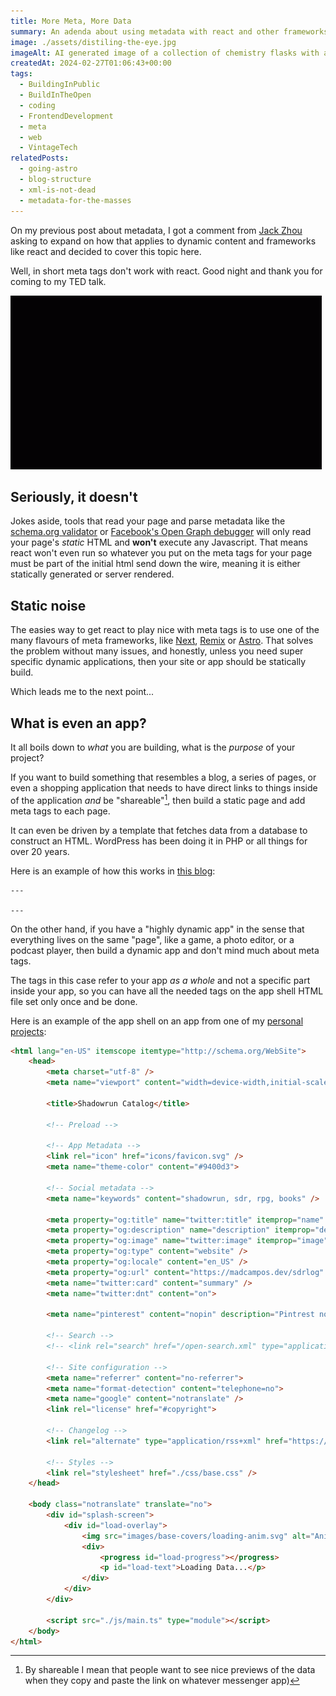 ```yaml
---
title: More Meta, More Data
summary: An adenda about using metadata with react and other frameworks.
image: ./assets/distiling-the-eye.jpg
imageAlt: AI generated image of a collection of chemistry flasks with a bubbling blue liquid inside. The flaks are connected to a computer keyboard and behind them is a large CRT monitor with the image of an eye. The eye is magnified by a round flask, making it the focal point of the image.
createdAt: 2024-02-27T01:06:43+00:00
tags:
  - BuildingInPublic
  - BuildInTheOpen
  - coding
  - FrontendDevelopment
  - meta
  - web
  - VintageTech
relatedPosts:
  - going-astro
  - blog-structure
  - xml-is-not-dead
  - metadata-for-the-masses
---
```


On my previous post about metadata, I got a comment from [Jack Zhou](https://www.linkedin.com/in/haopengzhou/) asking to expand on how that applies to dynamic content and frameworks like react and decided to cover this topic here.

Well, in short meta tags don't work with react. Good night and thank you for coming to my TED talk.

![A gif of movie credits rolling up.](./assets/roll-credits.gif)

## Seriously, it doesn't

Jokes aside, tools that read your page and parse metadata like the [schema.org validator](https://validator.schema.org/) or [Facebook's Open Graph debugger](https://developers.facebook.com/tools/debug/) will only read your page's _static_ HTML and **won't** execute any Javascript. That means react won't even run so whatever you put on the meta tags for your page must be part of the initial html send down the wire, meaning it is either statically generated or server rendered.

## Static noise

The easies way to get react to play nice with meta tags is to use one of the many flavours of meta frameworks, like [Next](https://nextjs.org/), [Remix](https://remix.run/) or [Astro](https://astro.build/). That solves the problem without many issues, and honestly, unless you need super specific dynamic applications, then your site or app should be statically build.

Which leads me to the next point...

## What is even an app?

It all boils down to _what_ you are building, what is the _purpose_ of your project?

If you want to build something that resembles a blog, a series of pages, or even a shopping application that needs to have direct links to things inside of the application _and_ be "shareable"[^1], then build a static page and add meta tags to each page.

It can even be driven by a template that fetches data from a database to construct an HTML. WordPress has been doing it in PHP or all things for over 20 years.

Here is an example of how this works in [this blog](https://github.com/madcampos/madcampos.github.io/blob/2e116b253f27944738d67ee9058e4002c9650cd3/src/components/HtmlHead.astro):

```astro
---

---
```

On the other hand, if you have a "highly dynamic app" in the sense that everything lives on the same "page", like a game, a photo editor, or a podcast player, then build a dynamic app and don't mind much about meta tags.

The tags in this case refer to your app _as a whole_ and not a specific part inside your app, so you can have all the needed tags on the app shell HTML file set only once and be done.

Here is an example of the app shell on an app from one of my [personal projects](https://github.com/madcampos/sdrlog/blob/0bea18137a4b2ebb1ae762da6e690205ba43cc9f/src/index.html#L16-L25):

```html
<html lang="en-US" itemscope itemtype="http://schema.org/WebSite">
	<head>
		<meta charset="utf-8" />
		<meta name="viewport" content="width=device-width,initial-scale=1" />

		<title>Shadowrun Catalog</title>

		<!-- Preload -->

		<!-- App Metadata -->
		<link rel="icon" href="icons/favicon.svg" />
		<meta name="theme-color" content="#9400d3">

		<!-- Social metadata -->
		<meta name="keywords" content="shadowrun, sdr, rpg, books" />

		<meta property="og:title" name="twitter:title" itemprop="name" content="Shadowrun Catalog" />
		<meta property="og:description" name="description" itemprop="description" content="An interactive list of Shadowrun published material (books, tabletop, video games, etc.). Information about the items and can be linked to local files." />
		<meta property="og:image" name="twitter:image" itemprop="image" content="icons/transparent/manifest-icon-512.png" />
		<meta property="og:type" content="website" />
		<meta property="og:locale" content="en_US" />
		<meta property="og:url" content="https://madcampos.dev/sdrlog" />
		<meta name="twitter:card" content="summary" />
		<meta name="twitter:dnt" content="on">

		<meta name="pinterest" content="nopin" description="Pintrest not allowed here!">

		<!-- Search -->
		<!-- <link rel="search" href="/open-search.xml" type="application/opensearchdescription+xml" title="Shadowrun Catalog"> -->

		<!-- Site configuration -->
		<meta name="referrer" content="no-referrer">
		<meta name="format-detection" content="telephone=no">
		<meta name="google" content="notranslate" />
		<link rel="license" href="#copyright">

		<!-- Changelog -->
		<link rel="alternate" type="application/rss+xml" href="https://sdrlog.madcampos.dev/changelog.rss" title="Changelog (Version History)">

		<!-- Styles -->
		<link rel="stylesheet" href="./css/base.css" />
	</head>

	<body class="notranslate" translate="no">
		<div id="splash-screen">
			<div id="load-overlay">
				<img src="images/base-covers/loading-anim.svg" alt="Animation of the Shadowrun logo" role="presentation">
				<div>
					<progress id="load-progress"></progress>
					<p id="load-text">Loading Data...</p>
				</div>
			</div>
		</div>

		<script src="./js/main.ts" type="module"></script>
	</body>
</html>
```

[^1]: By shareable I mean that people want to see nice previews of the data when they copy and paste the link on whatever messenger app)
